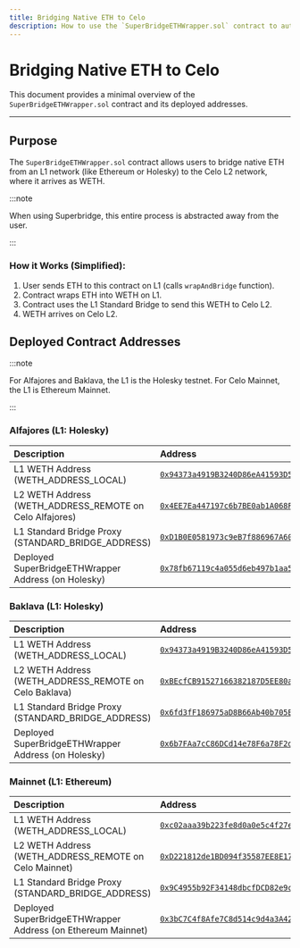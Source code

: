 ```yaml
---
title: Bridging Native ETH to Celo
description: How to use the `SuperBridgeETHWrapper.sol` contract to auto-wrap ETH when bridging from L1 to L2.
---
```


# Bridging Native ETH to Celo

This document provides a minimal overview of the `SuperBridgeETHWrapper.sol` contract and its deployed addresses.

---

## Purpose

The `SuperBridgeETHWrapper.sol` contract allows users to bridge native ETH from an L1 network (like Ethereum or Holesky) to the Celo L2 network, where it arrives as WETH.

:::note

When using Superbridge, this entire process is abstracted away from the user.

:::

### How it Works (Simplified):

1.  User sends ETH to this contract on L1 (calls `wrapAndBridge` function).
2.  Contract wraps ETH into WETH on L1.
3.  Contract uses the L1 Standard Bridge to send this WETH to Celo L2.
4.  WETH arrives on Celo L2.

## Deployed Contract Addresses

:::note

For Alfajores and Baklava, the L1 is the Holesky testnet. For Celo Mainnet, the L1 is Ethereum Mainnet.

:::

### Alfajores (L1: Holesky)

| Description                                   | Address                                      |
| :-------------------------------------------- | :------------------------------------------- |
| L1 WETH Address (WETH_ADDRESS_LOCAL)          | [`0x94373a4919B3240D86eA41593D5eBa789FEF3848`](https://holesky.etherscan.io/address/0x94373a4919B3240D86eA41593D5eBa789FEF3848) |
| L2 WETH Address (WETH_ADDRESS_REMOTE on Celo Alfajores) | [`0x4EE7Ea447197c6b7BE0ab1A068F55c74a3390F33`](https://alfajores.celoscan.io/address/0x4EE7Ea447197c6b7BE0ab1A068F55c74a3390F33#code) |
| L1 Standard Bridge Proxy (STANDARD_BRIDGE_ADDRESS) | [`0xD1B0E0581973c9eB7f886967A606b9441A897037`](https://holesky.etherscan.io/address/0xD1B0E0581973c9eB7f886967A606b9441A897037) |
| Deployed SuperBridgeETHWrapper Address (on Holesky) | [`0x78fb67119c4a055d6eb497b1aa5d09f7124225e5`](https://holesky.etherscan.io/address/0x78fb67119c4a055d6eb497b1aa5d09f7124225e5) |

### Baklava (L1: Holesky)

| Description                                   | Address                                      |
| :-------------------------------------------- | :------------------------------------------- |
| L1 WETH Address (WETH_ADDRESS_LOCAL)          | [`0x94373a4919B3240D86eA41593D5eBa789FEF3848`](https://holesky.etherscan.io/address/0x94373a4919B3240D86eA41593D5eBa789FEF3848) |
| L2 WETH Address (WETH_ADDRESS_REMOTE on Celo Baklava) | [`0xBEcfCB91527166382187D5EE80ac07433D01549e`](https://celo-baklava.blockscout.com/address/0xBEcfCB91527166382187D5EE80ac07433D01549e) |
| L1 Standard Bridge Proxy (STANDARD_BRIDGE_ADDRESS) | [`0x6fd3fF186975aD8B66Ab40b705EC016b36da0486`](https://holesky.etherscan.io/address/0x6fd3fF186975aD8B66Ab40b705EC016b36da0486) |
| Deployed SuperBridgeETHWrapper Address (on Holesky) | [`0x6b7FAa7cC86DCd14e78F6a78F2dCfC76f8042e58`](https://holesky.etherscan.io/address/0x6b7FAa7cC86DCd14e78F6a78F2dCfC76f8042e58) |

### Mainnet (L1: Ethereum)

| Description                                   | Address                                      |
| :-------------------------------------------- | :------------------------------------------- |
| L1 WETH Address (WETH_ADDRESS_LOCAL)          | [`0xc02aaa39b223fe8d0a0e5c4f27ead9083c756cc2`](https://etherscan.io/address/0xc02aaa39b223fe8d0a0e5c4f27ead9083c756cc2) |
| L2 WETH Address (WETH_ADDRESS_REMOTE on Celo Mainnet) | [`0xD221812de1BD094f35587EE8E174B07B6167D9Af`](https://celoscan.io/address/0xD221812de1BD094f35587EE8E174B07B6167D9Af) |
| L1 Standard Bridge Proxy (STANDARD_BRIDGE_ADDRESS) | [`0x9C4955b92F34148dbcfDCD82e9c9eCe5CF2badfe`](https://etherscan.io/address/0x9C4955b92F34148dbcfDCD82e9c9eCe5CF2badfe) |
| Deployed SuperBridgeETHWrapper Address (on Ethereum Mainnet) | [`0x3bC7C4f8Afe7C8d514c9d4a3A42fb8176BE33c1e`](https://etherscan.io/address/0x3bC7C4f8Afe7C8d514c9d4a3A42fb8176BE33c1e) |
